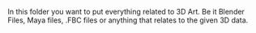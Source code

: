 In this folder you want to put everything related to 3D Art. Be it Blender Files, Maya files, .FBC files or anything that relates to the given 3D data.